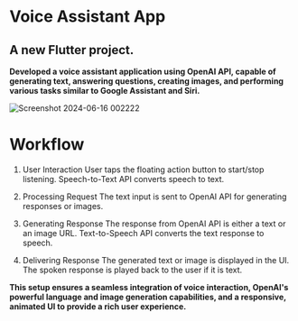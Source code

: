 # Voice Assistant App

## A new Flutter project.

**Developed a voice assistant application using OpenAI API, capable of generating text, answering questions, creating images, and performing various tasks similar to Google Assistant and Siri.**

![Screenshot 2024-06-16 002222](https://github.com/wanderergaurav/Vir-Assist/assets/121711498/e51f18a2-e51e-48c3-831c-309046098830)

# Workflow

1. User Interaction
User taps the floating action button to start/stop listening.
Speech-to-Text API converts speech to text.

2. Processing Request
The text input is sent to OpenAI API for generating responses or images.

3. Generating Response
The response from OpenAI API is either a text or an image URL.
Text-to-Speech API converts the text response to speech.

4. Delivering Response
The generated text or image is displayed in the UI.
The spoken response is played back to the user if it is text.

**This setup ensures a seamless integration of voice interaction, OpenAI's powerful language and image generation capabilities, and a responsive, animated UI to provide a rich user experience.**





